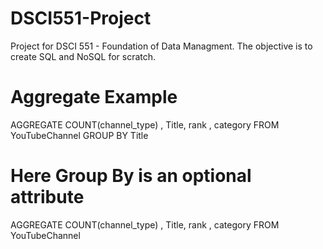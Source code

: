 # DSCI551-Project
Project for DSCI 551 - Foundation of Data Managment. The objective is to create SQL and NoSQL for scratch.



# Aggregate Example

AGGREGATE COUNT(channel_type) , Title, rank  ,  category FROM YouTubeChannel GROUP BY Title

# Here Group By is an optional attribute

AGGREGATE COUNT(channel_type) , Title, rank  ,  category FROM YouTubeChannel

